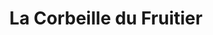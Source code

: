 ---
title: "La Corbeille du Fruitier"
url: /le-havre/la-corbeille-du-fruitier/
shop: Gemüse & Obst
---